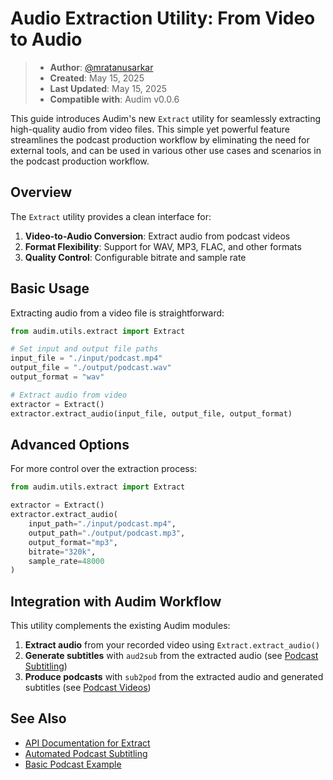 
# Audio Extraction Utility: From Video to Audio

> - **Author**: [@mratanusarkar](https://github.com/mratanusarkar)
> - **Created**: May 15, 2025
> - **Last Updated**: May 15, 2025
> - **Compatible with**: Audim v0.0.6

This guide introduces Audim's new `Extract` utility for seamlessly extracting high-quality audio from video files. This simple yet powerful feature streamlines the podcast production workflow by eliminating the need for external tools, and can be used in various other use cases and scenarios in the podcast production workflow.

## Overview

The `Extract` utility provides a clean interface for:

1. **Video-to-Audio Conversion**: Extract audio from podcast videos
2. **Format Flexibility**: Support for WAV, MP3, FLAC, and other formats
3. **Quality Control**: Configurable bitrate and sample rate

## Basic Usage

Extracting audio from a video file is straightforward:

```python
from audim.utils.extract import Extract

# Set input and output file paths
input_file = "./input/podcast.mp4"
output_file = "./output/podcast.wav"
output_format = "wav"

# Extract audio from video
extractor = Extract()
extractor.extract_audio(input_file, output_file, output_format)
```

## Advanced Options

For more control over the extraction process:

```python
from audim.utils.extract import Extract

extractor = Extract()
extractor.extract_audio(
    input_path="./input/podcast.mp4",
    output_path="./output/podcast.mp3",
    output_format="mp3",
    bitrate="320k",
    sample_rate=48000
)
```

## Integration with Audim Workflow

This utility complements the existing Audim modules:

1. **Extract audio** from your recorded video using `Extract.extract_audio()`
2. **Generate subtitles** with `aud2sub` from the extracted audio (see [Podcast Subtitling](/examples/podcast_04))
3. **Produce podcasts** with `sub2pod` from the extracted audio and generated subtitles (see [Podcast Videos](/examples/podcast_02))

## See Also

- [API Documentation for Extract](/audim/utils/extract)
- [Automated Podcast Subtitling](/examples/podcast_04)
- [Basic Podcast Example](/examples/podcast_02)
